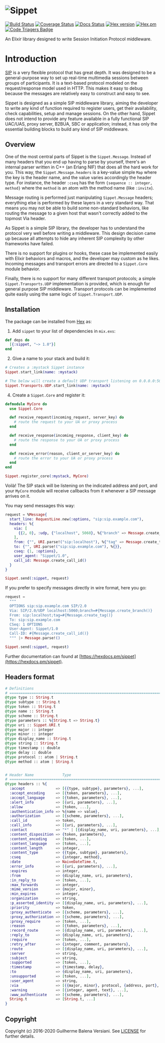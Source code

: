 ![Sippet](http://sippet.github.io/sippet/public/apple-touch-icon-144-precomposed.png)
=========

[![Build Status](https://travis-ci.org/balena/elixir-sippet.svg)](https://travis-ci.org/balena/elixir-sippet)
[![Coverage Status](https://coveralls.io/repos/github/balena/elixir-sippet/badge.svg?branch=master)](https://coveralls.io/github/balena/elixir-sippet?branch=master)
[![Docs Status](https://inch-ci.org/github/balena/elixir-sippet.svg?branch=master)](http://inch-ci.org/github/balena/elixir-sippet)
[![Hex version](https://img.shields.io/hexpm/v/sippet.svg "Hex version")](https://hex.pm/packages/sippet)
[![Hex.pm](https://img.shields.io/hexpm/l/sippet.svg "BSD Licensed")](https://github.com/balena/elixir-sippet/blob/master/LICENSE)
[![Code Triagers Badge](https://www.codetriage.com/balena/elixir-sippet/badges/users.svg)](https://www.codetriage.com/balena/elixir-sippet)

An Elixir library designed to write Session Initiation Protocol middleware.


# Introduction

[SIP](https://tools.ietf.org/html/rfc3261) is a very flexible protocol that has
great depth. It was designed to be a general-purpose way to set up real-time
multimedia sessions between groups of participants. It is a text-based protocol
modeled on the request/response model used in HTTP. This makes it easy to debug
because the messages are relatively easy to construct and easy to see.

Sippet is designed as a simple SIP middleware library, aiming the developer to
write any kind of function required to register users, get their availability,
check capabilities, setup and manage sessions. On the other hand, Sippet does
not intend to provide any feature available in a fully functional SIP UAC/UAS,
proxy server, B2BUA, SBC or application; instead, it has only the essential
building blocks to build any kind of SIP middleware.


## Overview

One of the most central parts of Sippet is the `Sippet.Message`. Instead of
many headers that you end up having to parse by yourself, there's an internal
parser written in C++ (an Erlang NIF) that does all the hard work for you. This
way, the `Sippet.Message.headers` is a key-value simple `Map` where the key is
the header name, and the value varies accordingly the header type. For
instance, the header `:cseq` has the form `{sequence :: integer, method}` where
the `method` is an atom with the method name (like `:invite`).

Message routing is performed just manipulating `Sippet.Message` headers;
everything else is performed by these layers in a very standard way. That means
you may not be able to build some non-standard behaviors, like routing the
message to a given host that wasn't correctly added to the topmost Via header.

As Sippet is a simple SIP library, the developer has to understand the protocol
very well before writing a middleware. This design decision came up because all
attempts to hide any inherent SIP complexity by other frameworks have failed.

There is no support for plugins or hooks, these case be implemented easily with
Elixir behaviors and macros, and the developer may custom as he likes. Incoming
messages and transport errors are directed to a `Sippet.Core` module behavior.

Finally, there is no support for many different transport protocols; a simple
`Sippet.Transports.UDP` implementation is provided, which is enough for general
purpose SIP middleware. Transport protocols can be implemented quite easily
using the same logic of `Sippet.Transport.UDP`.


## Installation

The package can be installed from [Hex](https://hex.pm/docs/publish) as:

  1. Add `sippet` to your list of dependencies in `mix.exs`:

```elixir
def deps do
  [{:sippet, "~> 1.0"}]
end
```

  2. Give a name to your stack and build it:

```elixir
# Creates a :mystack Sippet instance
Sippet.start_link(name: :mystack)

# The below will create a default UDP transport listening on 0.0.0.0:5060/udp
Sippet.Transports.UDP.start_link(name: :mystack)
```

  4. Create a `Sippet.Core` and register it:

```elixir
defmodule MyCore do
  use Sippet.Core

  def receive_request(incoming_request, server_key) do
    # route the request to your UA or proxy process
  end

  def receive_response(incoming_response, client_key) do
    # route the response to your UA or proxy process
  end

  def receive_error(reason, client_or_server_key) do
    # route the error to your UA or proxy process
  end
end

Sippet.register_core(:mystack, MyCore)
```

Voilà! The SIP stack will be listening on the indicated address and port, and
your `MyCore` module will receive callbacks from it whenever a SIP message
arrives on it.

You may send messages this way:

```elixir
request = %Message{
  start_line: RequestLine.new(:options, "sip:sip.example.com"),
  headers: %{
    via: [
      {{2, 0}, :udp, {"localhost", 5060}, %{"branch" => Message.create_branch()}}
    ],
    from: {"", URI.parse!("sip:localhost"), %{"tag" => Message.create_tag()}},
    to: {"", URI.parse!("sip:sip.example.com"), %{}},
    cseq: {1, :options},
    user_agent: "Sippet/1.0",
    call_id: Message.create_call_id()
  }
}

Sippet.send(:sippet, request)
```

If you prefer to specify messages directly in wire format, here you go:

```elixir
request =
  """
  OPTIONS sip:sip.example.com SIP/2.0
  Via: SIP/2.0/UDP localhost:5060;branch=#{Message.create_branch()}
  From: sip:localhost;tag=#{Message.create_tag()}
  To: sip:sip.example.com
  CSeq: 1 OPTIONS
  User-Agent: Sippet/1.0
  Call-ID: #{Message.create_call_id()}
  """ |> Message.parse!()

Sippet.send(:sippet, request)
```

Further documentation can found at
[https://hexdocs.pm/sippet](https://hexdocs.pm/sippet).


## Headers format

```elixir
# Definitions
# ======================================================================================
@type type :: String.t
@type subtype :: String.t
@type token :: String.t
@type name :: String.t
@type scheme :: String.t
@type parameters :: %{String.t => String.t}
@type uri :: Sippet.URI.t
@type major :: integer
@type minor :: integer
@type display_name :: String.t
@type string :: String.t
@type timestamp :: double
@type delay :: double
@type protocol :: atom | String.t
@type method :: atom | String.t


# Header Name             Type
# ======================================================================================
@type headers :: %{
  :accept              => [{{type, subtype}, parameters}, ...],
  :accept_encoding     => [{token, parameters}, ...],
  :accept_language     => [{token, parameters}, ...],
  :alert_info          => [{uri, parameters}, ...],
  :allow               => [token, ...],
  :authentication_info => %{name => value},
  :authorization       => [{scheme, parameters}, ...],
  :call_id             => token,
  :call_info           => [{uri, parameters}, ...],
  :contact             => "*" | [{display_name, uri, parameters}, ...],
  :content_disposition => {token, parameters},
  :content_encoding    => [token, ...],
  :content_language    => [token, ...],
  :content_length      => integer,
  :content_type        => {{type, subtype}, parameters},
  :cseq                => {integer, method},
  :date                => NaiveDateTime.t,
  :error_info          => [{uri, parameters}, ...],
  :expires             => integer,
  :from                => {display_name, uri, parameters},
  :in_reply_to         => [token, ...],
  :max_forwards        => integer,
  :mime_version        => {major, minor},
  :min_expires         => integer,
  :organization        => string,
  :p_asserted_identity => [{display_name, uri, parameters}, ...],
  :priority            => token,
  :proxy_authenticate  => [{scheme, parameters}, ...],
  :proxy_authorization => [{scheme, parameters}, ...],
  :proxy_require       => [token, ...],
  :reason              => [{token, parameters}, ...],
  :record_route        => [{display_name, uri, parameters}, ...],
  :reply_to            => {display_name, uri, parameters},
  :require             => [token, ...],
  :retry_after         => {integer, comment, parameters},
  :route               => [{display_name, uri, parameters}, ...],
  :server              => string,
  :subject             => string,
  :supported           => [token, ...],
  :timestamp           => {timestamp, delay},
  :to                  => {display_name, uri, parameters},
  :unsupported         => [token, ...],
  :user_agent          => string,
  :via                 => [{{major, minor}, protocol, {address, port}, parameters}, ...],
  :warning             => [{integer, agent, text}, ...],
  :www_authenticate    => [{scheme, parameters}, ...],
  String.t             => [String.t, ...]
}
```


## Copyright

Copyright (c) 2016-2020 Guilherme Balena Versiani. See [LICENSE](LICENSE) for
further details.
